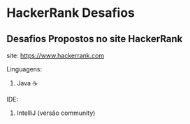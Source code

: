 # HackerRank Desafios

## Desafios Propostos no site HackerRank

site: https://www.hackerrank.com

Linguagens:
1. Java ☕

IDE:
1. IntelliJ (versão community)

